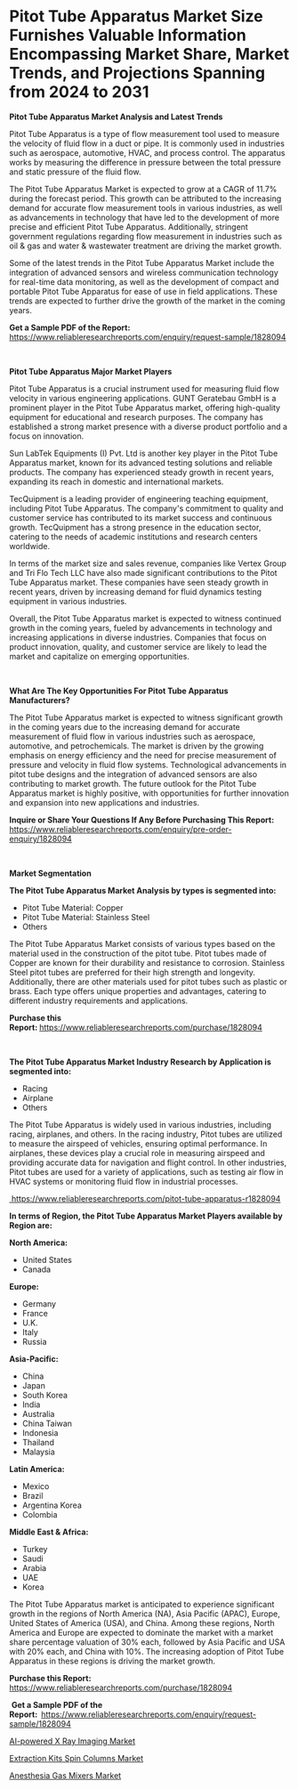 <p><h1>Pitot Tube Apparatus Market Size Furnishes Valuable Information Encompassing Market Share, Market Trends, and Projections Spanning from 2024 to 2031</h1></p><p><strong>Pitot Tube Apparatus Market Analysis and Latest Trends</strong></p>
<p><p>Pitot Tube Apparatus is a type of flow measurement tool used to measure the velocity of fluid flow in a duct or pipe. It is commonly used in industries such as aerospace, automotive, HVAC, and process control. The apparatus works by measuring the difference in pressure between the total pressure and static pressure of the fluid flow.</p><p>The Pitot Tube Apparatus Market is expected to grow at a CAGR of 11.7% during the forecast period. This growth can be attributed to the increasing demand for accurate flow measurement tools in various industries, as well as advancements in technology that have led to the development of more precise and efficient Pitot Tube Apparatus. Additionally, stringent government regulations regarding flow measurement in industries such as oil & gas and water & wastewater treatment are driving the market growth.</p><p>Some of the latest trends in the Pitot Tube Apparatus Market include the integration of advanced sensors and wireless communication technology for real-time data monitoring, as well as the development of compact and portable Pitot Tube Apparatus for ease of use in field applications. These trends are expected to further drive the growth of the market in the coming years.</p></p>
<p><strong>Get a Sample PDF of the Report:&nbsp;</strong> <a href="https://www.reliableresearchreports.com/enquiry/request-sample/1828094">https://www.reliableresearchreports.com/enquiry/request-sample/1828094</a></p>
<p>&nbsp;</p>
<p><strong>Pitot Tube Apparatus Major Market Players</strong></p>
<p><p>Pitot Tube Apparatus is a crucial instrument used for measuring fluid flow velocity in various engineering applications. GUNT Geratebau GmbH is a prominent player in the Pitot Tube Apparatus market, offering high-quality equipment for educational and research purposes. The company has established a strong market presence with a diverse product portfolio and a focus on innovation.</p><p>Sun LabTek Equipments (I) Pvt. Ltd is another key player in the Pitot Tube Apparatus market, known for its advanced testing solutions and reliable products. The company has experienced steady growth in recent years, expanding its reach in domestic and international markets.</p><p>TecQuipment is a leading provider of engineering teaching equipment, including Pitot Tube Apparatus. The company's commitment to quality and customer service has contributed to its market success and continuous growth. TecQuipment has a strong presence in the education sector, catering to the needs of academic institutions and research centers worldwide.</p><p>In terms of the market size and sales revenue, companies like Vertex Group and Tri Flo Tech LLC have also made significant contributions to the Pitot Tube Apparatus market. These companies have seen steady growth in recent years, driven by increasing demand for fluid dynamics testing equipment in various industries.</p><p>Overall, the Pitot Tube Apparatus market is expected to witness continued growth in the coming years, fueled by advancements in technology and increasing applications in diverse industries. Companies that focus on product innovation, quality, and customer service are likely to lead the market and capitalize on emerging opportunities.</p></p>
<p>&nbsp;</p>
<p><strong>What Are The Key Opportunities For Pitot Tube Apparatus Manufacturers?</strong></p>
<p><p>The Pitot Tube Apparatus market is expected to witness significant growth in the coming years due to the increasing demand for accurate measurement of fluid flow in various industries such as aerospace, automotive, and petrochemicals. The market is driven by the growing emphasis on energy efficiency and the need for precise measurement of pressure and velocity in fluid flow systems. Technological advancements in pitot tube designs and the integration of advanced sensors are also contributing to market growth. The future outlook for the Pitot Tube Apparatus market is highly positive, with opportunities for further innovation and expansion into new applications and industries.</p></p>
<p><strong>Inquire or Share Your Questions If Any Before Purchasing This Report:</strong> <a href="https://www.reliableresearchreports.com/enquiry/pre-order-enquiry/1828094">https://www.reliableresearchreports.com/enquiry/pre-order-enquiry/1828094</a></p>
<p>&nbsp;</p>
<p><strong>Market Segmentation</strong></p>
<p><strong>The Pitot Tube Apparatus Market Analysis by types is segmented into:</strong></p>
<p><ul><li>Pitot Tube Material: Copper</li><li>Pitot Tube Material: Stainless Steel</li><li>Others</li></ul></p>
<p><p>The Pitot Tube Apparatus Market consists of various types based on the material used in the construction of the pitot tube. Pitot tubes made of Copper are known for their durability and resistance to corrosion. Stainless Steel pitot tubes are preferred for their high strength and longevity. Additionally, there are other materials used for pitot tubes such as plastic or brass. Each type offers unique properties and advantages, catering to different industry requirements and applications.</p></p>
<p><strong>Purchase this Report:&nbsp;</strong><a href="https://www.reliableresearchreports.com/purchase/1828094">https://www.reliableresearchreports.com/purchase/1828094</a></p>
<p>&nbsp;</p>
<p><strong>The Pitot Tube Apparatus Market Industry Research by Application is segmented into:</strong></p>
<p><ul><li>Racing</li><li>Airplane</li><li>Others</li></ul></p>
<p><p>The Pitot Tube Apparatus is widely used in various industries, including racing, airplanes, and others. In the racing industry, Pitot tubes are utilized to measure the airspeed of vehicles, ensuring optimal performance. In airplanes, these devices play a crucial role in measuring airspeed and providing accurate data for navigation and flight control. In other industries, Pitot tubes are used for a variety of applications, such as testing air flow in HVAC systems or monitoring fluid flow in industrial processes.</p></p>
<p><a href="https://www.reliableresearchreports.com/pitot-tube-apparatus-r1828094">&nbsp;https://www.reliableresearchreports.com/pitot-tube-apparatus-r1828094</a></p>
<p><strong>In terms of Region, the Pitot Tube Apparatus Market Players available by Region are:</strong></p>
<p>
    <p> <strong> North America: </strong>
        <ul>
            <li>United States</li>
            <li>Canada</li>
        </ul>
        </p> 
    <p> <strong> Europe: </strong>
        <ul>
            <li>Germany</li>
            <li>France</li>
            <li>U.K.</li>
            <li>Italy</li>
            <li>Russia</li>
        </ul>
        </p> 
    <p> <strong> Asia-Pacific: </strong>
        <ul>
            <li>China</li>
            <li>Japan</li>
            <li>South Korea</li>
            <li>India</li>
            <li>Australia</li>
            <li>China Taiwan</li>
            <li>Indonesia</li>
            <li>Thailand</li>
            <li>Malaysia</li>
        </ul>
        </p> 
    <p> <strong> Latin America: </strong>
        <ul>
            <li>Mexico</li>
            <li>Brazil</li>
            <li>Argentina Korea</li>
            <li>Colombia</li>
        </ul>
        </p> 
    <p> <strong> Middle East & Africa: </strong>
        <ul>
            <li>Turkey</li>
            <li>Saudi</li>
            <li>Arabia</li>
            <li>UAE</li>
            <li>Korea</li>
        </ul>
    </p>
    </p>
<p><p>The Pitot Tube Apparatus market is anticipated to experience significant growth in the regions of North America (NA), Asia Pacific (APAC), Europe, United States of America (USA), and China. Among these regions, North America and Europe are expected to dominate the market with a market share percentage valuation of 30% each, followed by Asia Pacific and USA with 20% each, and China with 10%. The increasing adoption of Pitot Tube Apparatus in these regions is driving the market growth.</p></p>
<p><strong>Purchase this Report: </strong><a href="https://www.reliableresearchreports.com/purchase/1828094">https://www.reliableresearchreports.com/purchase/1828094</a></p>
<p>&nbsp;<strong>Get a Sample PDF of the Report:&nbsp;&nbsp;</strong><a href="https://www.reliableresearchreports.com/enquiry/request-sample/1828094">https://www.reliableresearchreports.com/enquiry/request-sample/1828094</a></p>
<p><strong></strong></p>
<p><p><a href="https://www.linkedin.com/pulse/ai-powered-x-ray-imaging-market-insight-trends-growth-q3zec?trackingId=inRJLxo5OC8ydupQ4PeCXw%3D%3D">AI-powered X Ray Imaging Market</a></p><p><a href="https://www.linkedin.com/pulse/extraction-kits-spin-columns-market-size-trends-complete-industry-4acwc?trackingId=30e1D3CYkH%2FuRRrqj5bHIA%3D%3D">Extraction Kits Spin Columns Market</a></p><p><a href="https://www.linkedin.com/pulse/anesthesia-gas-mixers-market-key-successful-business-9vlwc?trackingId=RrEt%2FebgQp9OeVNjLERnGQ%3D%3D">Anesthesia Gas Mixers Market</a></p></p>